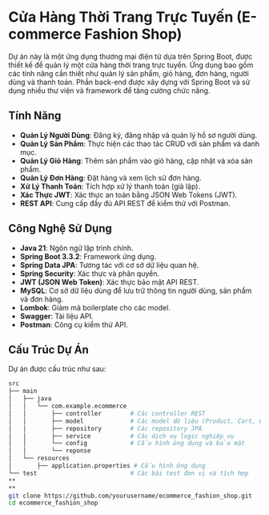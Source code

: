 # Cửa Hàng Thời Trang Trực Tuyến (E-commerce Fashion Shop)

Dự án này là một ứng dụng thương mại điện tử dựa trên Spring Boot, được thiết kế để quản lý một cửa hàng thời trang trực tuyến. Ứng dụng bao gồm các tính năng cần thiết như quản lý sản phẩm, giỏ hàng, đơn hàng, người dùng và thanh toán. Phần back-end được xây dựng với Spring Boot và sử dụng nhiều thư viện và framework để tăng cường chức năng.

## Tính Năng

- **Quản Lý Người Dùng**: Đăng ký, đăng nhập và quản lý hồ sơ người dùng.
- **Quản Lý Sản Phẩm**: Thực hiện các thao tác CRUD với sản phẩm và danh mục.
- **Quản Lý Giỏ Hàng**: Thêm sản phẩm vào giỏ hàng, cập nhật và xóa sản phẩm.
- **Quản Lý Đơn Hàng**: Đặt hàng và xem lịch sử đơn hàng.
- **Xử Lý Thanh Toán**: Tích hợp xử lý thanh toán (giả lập).
- **Xác Thực JWT**: Xác thực an toàn bằng JSON Web Tokens (JWT).
- **REST API**: Cung cấp đầy đủ API REST để kiểm thử với Postman.

## Công Nghệ Sử Dụng

- **Java 21**: Ngôn ngữ lập trình chính.
- **Spring Boot 3.3.2**: Framework ứng dụng.
- **Spring Data JPA**: Tương tác với cơ sở dữ liệu quan hệ.
- **Spring Security**: Xác thực và phân quyền.
- **JWT (JSON Web Token)**: Xác thực bảo mật API REST.
- **MySQL**: Cơ sở dữ liệu dùng để lưu trữ thông tin người dùng, sản phẩm và đơn hàng.
- **Lombok**: Giảm mã boilerplate cho các model.
- **Swagger**: Tài liệu API.
- **Postman**: Công cụ kiểm thử API.

## Cấu Trúc Dự Án

Dự án được cấu trúc như sau:

```bash
src
├── main
│   ├── java
│   │   └── com.example.ecommerce
│   │       ├── controller        # Các controller REST
│   │       ├── model             # Các model dữ liệu (Product, Cart, Order, v.v.)
│   │       ├── repository        # Các repository JPA
│   │       ├── service           # Các dịch vụ logic nghiệp vụ
│   │       └── config            # Cấu hình ứng dụng và bảo mật
│   │       └── reponse
│   └── resources
│       ├── application.properties # Cấu hình ứng dụng
└── test                          # Các bài test đơn vị và tích hợp
**
**
git clone https://github.com/yourusername/ecommerce_fashion_shop.git
cd ecommerce_fashion_shop

